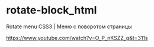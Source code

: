 # rotate-block_html

Rotate menu CSS3 | Меню с поворотом страницы

https://www.youtube.com/watch?v=O_P_nKSZZ_g&t=311s
